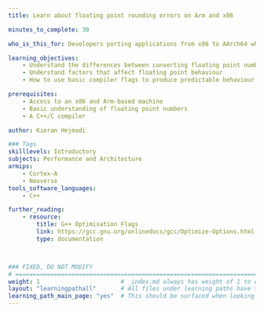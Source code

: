 ```yaml
---
title: Learn about floating point rounding errors on Arm and x86

minutes_to_complete: 30

who_is_this_for: Developers porting applications from x86 to AArch64 who observe different results on each platform.

learning_objectives: 
    - Understand the differences between converting floating point numbers on x86 and Arm. 
    - Understand factors that affect floating point behaviour
    - How to use basic compiler flags to produce predictable behaviour

prerequisites:
    - Access to an x86 and Arm-based machine
    - Basic understanding of floating point numbers
    - A C++/C compiler

author: Kieran Hejmadi

### Tags
skilllevels: Introductory
subjects: Performance and Architecture
armips:
    - Cortex-A
    - Neoverse
tools_software_languages:
    - C++

further_reading:
    - resource:
        title: G++ Optimisation Flags 
        link: https://gcc.gnu.org/onlinedocs/gcc/Optimize-Options.html
        type: documentation



### FIXED, DO NOT MODIFY
# ================================================================================
weight: 1                       # _index.md always has weight of 1 to order correctly
layout: "learningpathall"       # All files under learning paths have this same wrapper
learning_path_main_page: "yes"  # This should be surfaced when looking for related content. Only set for _index.md of learning path content.
---
```

